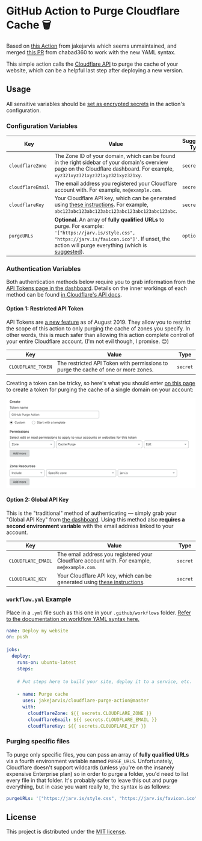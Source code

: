 # GitHub Action to Purge Cloudflare Cache  🗑️ 

Based on [this Action](https://github.com/jakejarvis/cloudflare-purge-action) from jakejarvis which seems unmaintained, and merged [this PR](https://github.com/jakejarvis/cloudflare-purge-action/pull/2) from chabad360 to work with the new YAML syntax.

This simple action calls the [Cloudflare API](https://api.cloudflare.com/#zone-purge-all-files) to purge the cache of your website, which can be a helpful last step after deploying a new version.


## Usage

All sensitive variables should be [set as encrypted secrets](https://help.github.com/en/articles/virtual-environments-for-github-actions#creating-and-using-secrets-encrypted-variables) in the action's configuration.


### Configuration Variables

| Key | Value | Suggested Type | Required |
| ------------- | ------------- | ------------- | ------------- |
| `cloudflareZone` | The Zone ID of your domain, which can be found in the right sidebar of your domain's overview page on the Cloudflare dashboard. For example, `xyz321xyz321xyz321xyz321xyz321xy`. | `secret` | **Yes** |
| `cloudflareEmail` | The email address you registered your Cloudflare account with. For example, `me@example.com`. | `secret` | **Yes** |
| `cloudflareKey` | Your Cloudflare API key, which can be generated using [these instructions](https://support.cloudflare.com/hc/en-us/articles/200167836-Where-do-I-find-my-Cloudflare-API-key-). For example, `abc123abc123abc123abc123abc123abc123abc123abc`. | `secret` | **Yes** |
| `purgeURLs` | **Optional.** An array of **fully qualified URLs** to purge. For example: `'["https://jarv.is/style.css", "https://jarv.is/favicon.ico"]'`. If unset, the action will purge everything (which is [suggested](#purging-specific-files)). | `option` | No |


### Authentication Variables

Both authentication methods below require you to grab information from the [API Tokens page in the dashboard](https://dash.cloudflare.com/profile/api-tokens). Details on the inner workings of each method can be found [in Cloudflare's API docs](https://api.cloudflare.com/#getting-started-requests).


#### Option 1: Restricted API Token

API Tokens are [a new feature](https://blog.cloudflare.com/api-tokens-general-availability/) as of August 2019. They allow you to restrict the scope of this action to only purging the cache of zones you specify. In other words, this is much safer than allowing this action complete control of your entire Cloudflare account. (I'm not evil though, I promise. 😊)

| Key | Value | Type |
| ------------- | ------------- | ------------- |
| `CLOUDFLARE_TOKEN` | The restricted API Token with permissions to purge the cache of one or more zones. | `secret` |

Creating a token can be tricky, so here's what you should enter [on this page](https://dash.cloudflare.com/profile/api-tokens) to create a token for purging the cache of a single domain on your account:

![Creating an API Token for purging](tokens.png)


#### Option 2: Global API Key

This is the "traditional" method of authenticating — simply grab your "Global API Key" from [the dashboard](https://dash.cloudflare.com/profile/api-tokens). Using this method also **requires a second environment variable** with the email address linked to your account.

| Key | Value | Type |
| ------------- | ------------- | ------------- |
| `CLOUDFLARE_EMAIL` | The email address you registered your Cloudflare account with. For example, `me@example.com`. | `secret` |
| `CLOUDFLARE_KEY` | Your Cloudflare API key, which can be generated using [these instructions](https://support.cloudflare.com/hc/en-us/articles/200167836-Where-do-I-find-my-Cloudflare-API-key-). | `secret` |


### `workflow.yml` Example

Place in a `.yml` file such as this one in your `.github/workflows` folder. [Refer to the documentation on workflow YAML syntax here.](https://help.github.com/en/articles/workflow-syntax-for-github-actions)

```yaml
name: Deploy my website
on: push

jobs:
  deploy:
    runs-on: ubuntu-latest
    steps:

    # Put steps here to build your site, deploy it to a service, etc.

    - name: Purge cache
      uses: jakejarvis/cloudflare-purge-action@master
      with:
        cloudflareZone: ${{ secrets.CLOUDFLARE_ZONE }}
        cloudflareEmail: ${{ secrets.CLOUDFLARE_EMAIL }}
        cloudflareKey: ${{ secrets.CLOUDFLARE_KEY }}
```

### Purging specific files

To purge only specific files, you can pass an array of **fully qualified URLs** via a fourth environment variable named `PURGE_URLS`. Unfortunately, Cloudflare doesn't support wildcards (unless you're on the insanely expensive Enterprise plan) so in order to purge a folder, you'd need to list every file in that folder. It's probably safer to leave this out and purge everything, but in case you want really to, the syntax is as follows:

```yaml
purgeURLs: '["https://jarv.is/style.css", "https://jarv.is/favicon.ico"]'
```


## License

This project is distributed under the [MIT license](LICENSE.md).
